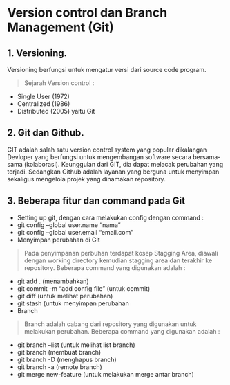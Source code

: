 # Version control dan Branch Management (Git)

## 1. Versioning.
Versioning berfungsi untuk mengatur versi dari source code program. 
> Sejarah Version control :
  -	Single User (1972)
  -	Centralized (1986)
  -	Distributed (2005) yaitu Git
## 2.	Git dan Github.
GIT adalah salah satu version control system yang popular dikalangan Devloper yang berfungsi untuk mengembangan software secara bersama-sama (kolaborasi). Keunggulan   dari GIT, dia dapat melacak perubahan yang terjadi.
Sedangkan Github adalah layanan yang berguna untuk menyimpan sekaligus mengelola projek yang dinamakan repository.
## 3.	Beberapa fitur dan command pada Git
-	Setting up git, dengan cara  melakukan config dengan command :
  - git config –global user.name “nama”
  - git config –global user.email “email.com”
-	Menyimpan perubahan di Git
> Pada penyimpanan perbuhan terdapat kosep Stagging Area, diawali dengan working directory kemudian stagging area dan terakhir ke repository. Beberapa command yang digunakan adalah :
  - git add . (menambahkan)
  - git commit -m “add config file” (untuk commit)
  - git diff (untuk melihat perubahan)
  - git stash (untuk menyimpan perubahan
-	Branch
  > Branch adalah cabang dari repository yang digunakan untuk melakukan perubahan. Beberapa command yang digunakan adalah :
  - git branch –list (untuk melihat list branch)
  - git branch <branch> (membuat branch)
  - git branch -D <branch> (menghapus branch)
  - git branch -a (remote branch)
  - git merge new-feature (untuk melakukan merge antar branch)


